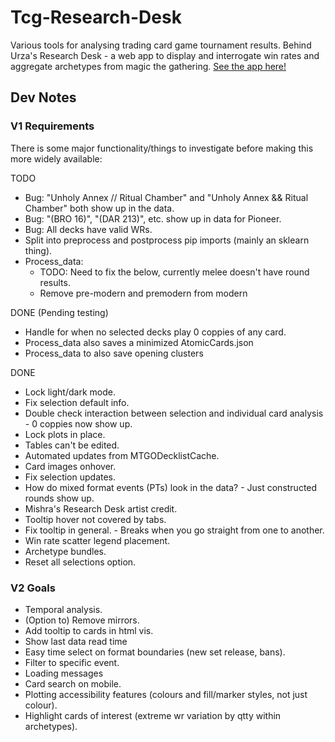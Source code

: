 # Tcg-Research-Desk
Various tools for analysing trading card game tournament results. 
Behind Urza's Research Desk - a web app to display and interrogate win rates and aggregate archetypes from magic the gathering.
[See the app here!](https://arckaynine.github.io/Urzas-Research-Desk/)

## Dev Notes

### V1 Requirements
There is some major functionality/things to investigate before making this more widely available:

TODO
- Bug: "Unholy Annex // Ritual Chamber" and "Unholy Annex && Ritual Chamber" both show up in the data.
- Bug: "(BRO 16)", "(DAR 213)", etc. show up in data for Pioneer.
- Bug: All decks have valid WRs.
- Split into preprocess and postprocess pip imports (mainly an sklearn thing).
- Process_data:
    - TODO: Need to fix the below, currently melee doesn't have round results.
    - Remove pre-modern and premodern from modern

DONE (Pending testing)
- Handle for when no selected decks play 0 coppies of any card.
- Process_data also saves a minimized AtomicCards.json
- Process_data to also save opening clusters

DONE
- Lock light/dark mode.
- Fix selection default info.
- Double check interaction between selection and individual card analysis - 0 coppies now show up.
- Lock plots in place.
- Tables can't be edited.
- Automated updates from MTGODecklistCache.
- Card images onhover.
- Fix selection updates.
- How do mixed format events (PTs) look in the data? - Just constructed rounds show up.
- Mishra's Research Desk artist credit.
- Tooltip hover not covered by tabs.
- Fix tooltip in general. - Breaks when you go straight from one to another.
- Win rate scatter legend placement.
- Archetype bundles.
- Reset all selections option.

### V2 Goals
- Temporal analysis.
- (Option to) Remove mirrors.
- Add tooltip to cards in html vis.
- Show last data read time
- Easy time select on format boundaries (new set release, bans).
- Filter to specific event.
- Loading messages
- Card search on mobile.
- Plotting accessibility features (colours and fill/marker styles, not just colour).
- Highlight cards of interest (extreme wr variation by qtty within archetypes).